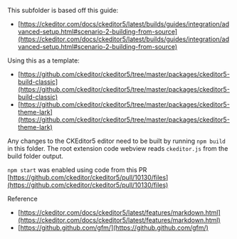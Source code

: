 This subfolder is based off this guide:

- [https://ckeditor.com/docs/ckeditor5/latest/builds/guides/integration/advanced-setup.html#scenario-2-building-from-source](https://ckeditor.com/docs/ckeditor5/latest/builds/guides/integration/advanced-setup.html#scenario-2-building-from-source)

Using this as a template:

- [https://github.com/ckeditor/ckeditor5/tree/master/packages/ckeditor5-build-classic](https://github.com/ckeditor/ckeditor5/tree/master/packages/ckeditor5-build-classic)
- [https://github.com/ckeditor/ckeditor5/tree/master/packages/ckeditor5-theme-lark](https://github.com/ckeditor/ckeditor5/tree/master/packages/ckeditor5-theme-lark)

Any changes to the CKEditor5 editor need to be built by running `npm build` in this folder. The root extension code webview reads `ckeditor.js` from the build folder output.

`npm start` was enabled using code from this PR [https://github.com/ckeditor/ckeditor5/pull/10130/files](https://github.com/ckeditor/ckeditor5/pull/10130/files)

Reference

- [https://ckeditor.com/docs/ckeditor5/latest/features/markdown.html](https://ckeditor.com/docs/ckeditor5/latest/features/markdown.html)
- [https://github.github.com/gfm/](https://github.github.com/gfm/)
